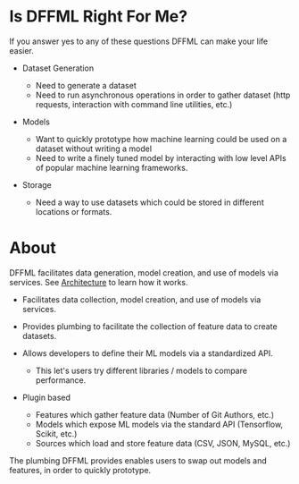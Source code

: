 # Is DFFML Right For Me?

If you answer yes to any of these questions DFFML can make your life easier.

- Dataset Generation

  - Need to generate a dataset
  - Need to run asynchronous operations in order to gather dataset (http
    requests, interaction with command line utilities, etc.)

- Models

  - Want to quickly prototype how machine learning could be used on a dataset
    without writing a model
  - Need to write a finely tuned model by interacting with low level APIs of
    popular machine learning frameworks.

- Storage

  - Need a way to use datasets which could be stored in different locations or
    formats.

# About

DFFML facilitates data generation, model creation, and use of models via
services. See [Architecture](ARCHITECTURE.md) to learn how it works.

- Facilitates data collection, model creation, and use of models via services.
- Provides plumbing to facilitate the collection of feature data to create
  datasets.
- Allows developers to define their ML models via a standardized API.

  - This let's users try different libraries / models to compare performance.

- Plugin based

  - Features which gather feature data (Number of Git Authors, etc.)
  - Models which expose ML models via the standard API (Tensorflow, Scikit,
    etc.)
  - Sources which load and store feature data (CSV, JSON, MySQL, etc.)

The plumbing DFFML provides enables users to swap out models and features,
in order to quickly prototype.
